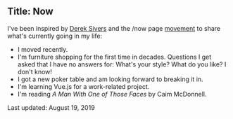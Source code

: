 Title: Now
---

I've been inspired by [Derek Sivers](https://sivers.org/nowff) and the /now page [movement](https://nownownow.com) to share what's currently going in my life:

- I moved recently.
- I'm furniture shopping for the first time in decades. Questions I get asked that I have no answers for: What's your style? What do you like? I don't know!
- I got a new poker table and am looking forward to breaking it in.
- I'm learning Vue.js for a work-related project.
- I'm reading *A Man With One of Those Faces* by Caim McDonnell.

Last updated: August 19, 2019
